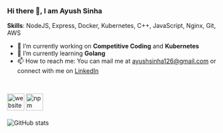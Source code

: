 ### Hi there 👋, I am Ayush Sinha

**Skills**: NodeJS, Express, Docker, Kubernetes, C++, JavaScript, Nginx, Git, AWS

- 🔭 I’m currently working on **Competitive Coding** and **Kubernetes** 
- 🌱 I’m currently learning **Golang** 
- 📫 How to reach me: You can mail me at ayushsinha126@gmail.com or connect with me on [LinkedIn](https://www.linkedin.com/in/ayush558/)
</br>

[<img src='https://cdn.jsdelivr.net/npm/simple-icons@3.0.1/icons/icloud.svg' alt='website' height='40'>](https://projectstats.herokuapp.com/)  [<img src='https://cdn.jsdelivr.net/npm/simple-icons@3.0.1/icons/npm.svg' alt='npm' height='40'>](https://www.npmjs.com/package/allmiddle)  
</br>
![GitHub stats](https://github-readme-stats.vercel.app/api?username=ayush5588&show_icons=true)  
